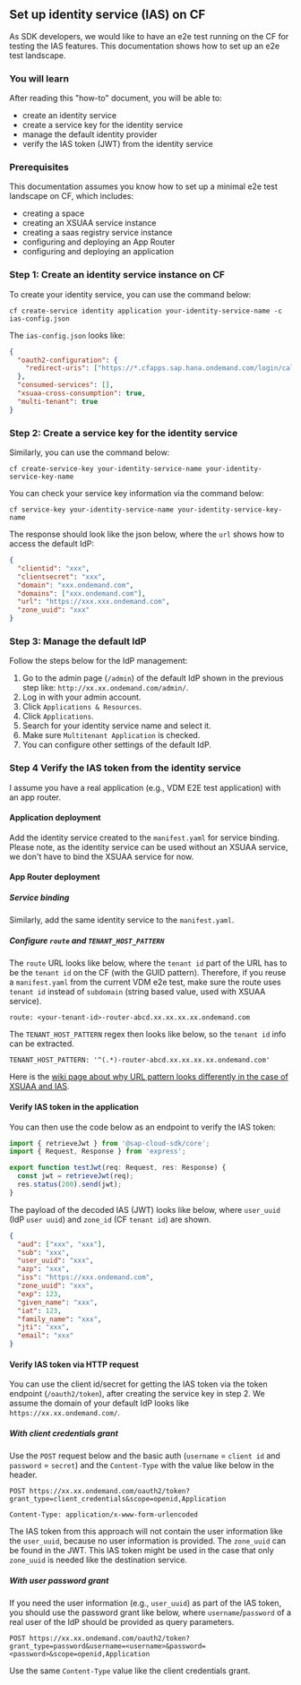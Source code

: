 ## Set up identity service (IAS) on CF

As SDK developers, we would like to have an e2e test running on the CF for testing the IAS features.
This documentation shows how to set up an e2e test landscape.

### You will learn

After reading this "how-to" document, you will be able to:

- create an identity service
- create a service key for the identity service
- manage the default identity provider
- verify the IAS token (JWT) from the identity service

### Prerequisites

This documentation assumes you know how to set up a minimal e2e test landscape on CF, which includes:

- creating a space
- creating an XSUAA service instance
- creating a saas registry service instance
- configuring and deploying an App Router
- configuring and deploying an application

### Step 1: Create an identity service instance on CF

To create your identity service, you can use the command below:

```
cf create-service identity application your-identity-service-name -c ias-config.json
```

The `ias-config.json` looks like:

```json
{
  "oauth2-configuration": {
    "redirect-uris": ["https://*.cfapps.sap.hana.ondemand.com/login/callback"]
  },
  "consumed-services": [],
  "xsuaa-cross-consumption": true,
  "multi-tenant": true
}
```

### Step 2: Create a service key for the identity service

Similarly, you can use the command below:

```
cf create-service-key your-identity-service-name your-identity-service-key-name
```

You can check your service key information via the command below:

```
cf service-key your-identity-service-name your-identity-service-key-name
```

The response should look like the json below, where the `url` shows how to access the default IdP:

```json
{
  "clientid": "xxx",
  "clientsecret": "xxx",
  "domain": "xxx.ondemand.com",
  "domains": ["xxx.ondemand.com"],
  "url": "https://xxx.xxx.ondemand.com",
  "zone_uuid": "xxx"
}
```

### Step 3: Manage the default IdP

Follow the steps below for the IdP management:

1. Go to the admin page (`/admin`) of the default IdP shown in the previous step like: `http://xx.xx.ondemand.com/admin/`.
1. Log in with your admin account.
1. Click `Applications & Resources`.
1. Click `Applications`.
1. Search for your identity service name and select it.
1. Make sure `Multitenant Application` is checked.
1. You can configure other settings of the default IdP.

### Step 4 Verify the IAS token from the identity service

I assume you have a real application (e.g., VDM E2E test application) with an app router.

#### Application deployment

Add the identity service created to the `manifest.yaml` for service binding.
Please note, as the identity service can be used without an XSUAA service, we don't have to bind the XSUAA service for now.

#### App Router deployment

##### Service binding

Similarly, add the same identity service to the `manifest.yaml`.

##### Configure `route` and `TENANT_HOST_PATTERN`

The `route` URL looks like below, where the `tenant id` part of the URL has to be the `tenant id` on the CF (with the GUID pattern).
Therefore, if you reuse a `manifest.yaml` from the current VDM e2e test, make sure the route uses `tenant id` instead of `subdomain` (string based value, used with XSUAA service).

```
route: <your-tenant-id>-router-abcd.xx.xx.xx.xx.ondemand.com
```

The `TENANT_HOST_PATTERN` regex then looks like below, so the `tenant id` info can be extracted.

```
TENANT_HOST_PATTERN: '^(.*)-router-abcd.xx.xx.xx.xx.ondemand.com'
```

Here is the [wiki page about why URL pattern looks differently in the case of XSUAA and IAS](https://wiki.wdf.sap.corp/wiki/pages/viewpage.action?spaceKey=CloudFront&title=IAS+Support+in+Approuter#IASSupportinApprouter-RuntimeURLPatternsandAuthenticationType).

#### Verify IAS token in the application

You can then use the code below as an endpoint to verify the IAS token:

```ts
import { retrieveJwt } from '@sap-cloud-sdk/core';
import { Request, Response } from 'express';

export function testJwt(req: Request, res: Response) {
  const jwt = retrieveJwt(req);
  res.status(200).send(jwt);
}
```

The payload of the decoded IAS (JWT) looks like below, where `user_uuid` (IdP `user uuid`) and `zone_id` (CF `tenant id`) are shown.

```json
{
  "aud": ["xxx", "xxx"],
  "sub": "xxx",
  "user_uuid": "xxx",
  "azp": "xxx",
  "iss": "https://xxx.ondemand.com",
  "zone_uuid": "xxx",
  "exp": 123,
  "given_name": "xxx",
  "iat": 123,
  "family_name": "xxx",
  "jti": "xxx",
  "email": "xxx"
}
```

#### Verify IAS token via HTTP request

You can use the client id/secret for getting the IAS token via the token endpoint (`/oauth2/token`), after creating the service key in step 2.
We assume the domain of your default IdP looks like `https://xx.xx.ondemand.com/`.
##### With client credentials grant

Use the `POST` request below and the basic auth (`username` = `client id` and `password` = `secret`) and the `Content-Type` with the value like below in the header.

```
POST https://xx.xx.ondemand.com/oauth2/token?grant_type=client_credentials&scope=openid,Application
```

```
Content-Type: application/x-www-form-urlencoded
```

The IAS token from this approach will not contain the user information like the `user_uuid`, because no user information is provided.
The `zone_uuid` can be found in the JWT.
This IAS token might be used in the case that only `zone_uuid` is needed like the destination service.

##### With user password grant

If you need the user information (e.g., `user_uuid`) as part of the IAS token, you should use the password grant like below, where `username`/`password` of a real user of the IdP should be provided as query parameters.

```
POST https://xx.xx.ondemand.com/oauth2/token?grant_type=password&username=<username>&password=<password>&scope=openid,Application
```

Use the same `Content-Type` value like the client credentials grant.
